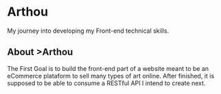 # Arthou
My journey into developing my Front-end technical skills. 


## About >Arthou

The First Goal is to build the front-end part of a website meant to be an eCommerce plataform to sell many types of art online. After finished, it is supposed to be able to consume a RESTful API I intend to create next.
